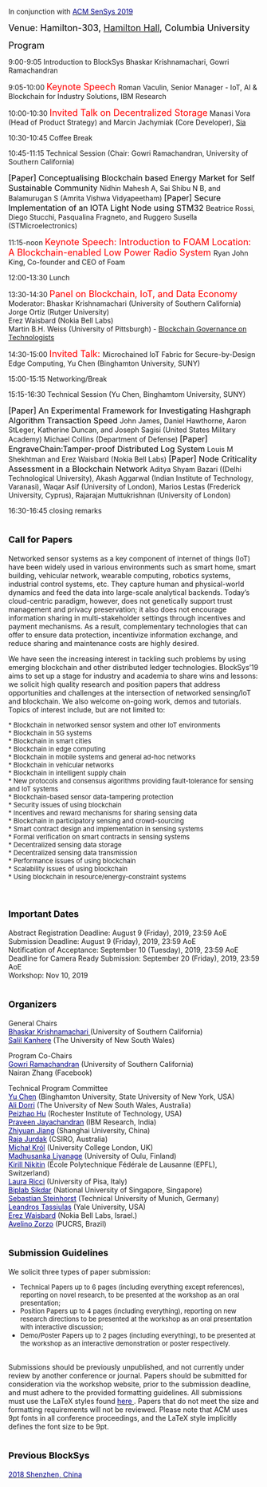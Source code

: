 In conjunction with [<font color="darkblue">ACM SenSys 2019</font>](http://sensys.acm.org/2019/)<br/>

<font color="black" size="4"> Venue: Hamilton-303, <a href="https://www.google.com/maps/place/Hamilton+Hall,+Columbia+University/@40.8067381,-73.9638408,17z/data=!3m1!4b1!4m5!3m4!1s0x89c2f63e70bb34ab:0xd45652ffd4e6c310!8m2!3d40.8067381!4d-73.9616521">Hamilton Hall</a>, Columbia University </font><br/>

<font color="black" size="4"> Program </font>

9:00-9:05 Introduction to BlockSys 
Bhaskar Krishnamachari, Gowri Ramachandran<br/>

9:05-10:00 <font color="red" size="4">Keynote Speech </font> 
Roman Vaculin, Senior Manager - IoT, AI & Blockchain for Industry Solutions, IBM Research<br/>

10:00-10:30 <font color="red" size="4"> Invited Talk on Decentralized Storage</font>
Manasi Vora (Head of Product Strategy) and Marcin Jachymiak (Core Developer), <a href="https://sia.tech/">Sia</a>

10:30-10:45 Coffee Break

10:45-11:15 Technical Session (Chair: Gowri Ramachandran, University of Southern California)

<font color="black" size="3">[Paper] Conceptualising Blockchain based Energy Market for Self Sustainable Community </font>
Nidhin Mahesh A, Sai Shibu N B, and Balamurugan S  (Amrita Vishwa Vidyapeetham)
<font color="black" size="3">[Paper] Secure Implementation of an IOTA Light Node using STM32 </font>
Beatrice Rossi, Diego Stucchi, Pasqualina Fragneto, and Ruggero Susella (STMicroelectronics)

11:15-noon <font color="red" size="4">Keynote Speech: Introduction to FOAM Location: A Blockchain-enabled Low Power Radio System </font> 
Ryan John King, Co-founder and CEO of Foam<br/>

12:00-13:30 Lunch

13:30-14:30 <font color="red" size="4">Panel on Blockchain, IoT, and Data Economy </font> <br/>
Moderator: Bhaskar Krishnamachari (University of Southern California)<br/>
Jorge Ortiz (Rutger University)<br/>
Erez Waisbard (Nokia Bell Labs)<br/>
Martin B.H. Weiss (University of Pittsburgh) - <a href="https://papers.ssrn.com/sol3/papers.cfm?abstract_id=3486373">Blockchain Governance on Technologists</a><br/>

14:30-15:00 <font color="red" size="4">Invited Talk: </font> 
Microchained IoT Fabric for Secure-by-Design Edge Computing, Yu Chen (Binghamton University, SUNY)<br/>
 
15:00-15:15 Networking/Break

15:15-16:30 Technical Session (Yu Chen, Binghamtom University, SUNY)

<font color="black" size="3">[Paper] 
An Experimental Framework for Investigating Hashgraph Algorithm Transaction Speed </font>
John James, Daniel Hawthorne, Aaron StLeger, Katherine Duncan, and Joseph Sagisi (United States Military Academy) Michael Collins (Department of Defense)
<font color="black" size="3">[Paper] EngraveChain:Tamper-proof Distributed Log System </font>
Louis M Shekhtman and  Erez Waisbard (Nokia Bell Labs)
<font color="black" size="3">[Paper] Node Criticality Assessment in a Blockchain Network </font>
Aditya Shyam Bazari ((Delhi Technological University), Akash Aggarwal (Indian Institute of Technology, Varanasi), Waqar Asif (University of London), Marios Lestas (Frederick University, Cyprus), Rajarajan Muttukrishnan (University of London)


16:30-16:45 closing remarks


# <font color="black" size="4"><b> Call for Papers </b></font>

Networked sensor systems as a key component of internet of things (IoT) have been widely used in various environments such as smart home, smart building, vehicular network, wearable computing, robotics systems, industrial control systems, etc. They capture human and physical-world dynamics and feed the data into large-scale analytical backends. Today’s cloud-centric paradigm, however, does not genetically support trust management and privacy preservation; it also does not encourage information sharing in multi-stakeholder settings through incentives and payment mechanisms. As a result, complementary technologies that can offer to ensure data protection, incentivize information exchange, and reduce sharing and maintenance costs are highly desired.

We have seen the increasing interest in tackling such problems by using emerging blockchain and other distributed ledger technologies. BlockSys’19 aims to set up a stage for industry and academia to share wins and lessons: we solicit high quality research and position papers that address opportunities and challenges at the intersection of networked sensing/IoT and blockchain. We also welcome on-going work, demos and tutorials. Topics of interest include, but are not limited to:

  <font size="2.75">
  * Blockchain in networked sensor system and other IoT environments<br/>
  * Blockchain in 5G systems<br/>
  * Blockchain in smart cities<br/>
  * Blockchain in edge computing<br/>
  * Blockchain in mobile systems and general ad-hoc networks<br/>
  * Blockchain in vehicular networks<br/>
  * Blockchain in intelligent supply chain<br/>
  * New protocols and consensus algorithms providing fault-tolerance for sensing and IoT systems<br/>
  * Blockchain-based sensor data-tampering protection<br/>
  * Security issues of using blockchain<br/>
  * Incentives and reward mechanisms for sharing sensing data<br/>
  * Blockchain in participatory sensing and crowd-sourcing<br/>
  * Smart contract design and implementation in sensing systems<br/>
  * Formal verification on smart contracts in sensing systems<br/>
  * Decentralized sensing data storage<br/>
  * Decentralized sensing data transmission<br/>
  * Performance issues of using blockchain<br/>
  * Scalability issues of using blockchain<br/>
  * Using blockchain in resource/energy-constraint systems<br/>
  </font><br/>

# <font color="black" size="4"><b> Important Dates</b> </font>

Abstract Registration Deadline: August 9 (Friday), 2019, 23:59 AoE<br/> 
Submission Deadline: August 9 (Friday), 2019, 23:59 AoE<br/>
Notification of Acceptance: September 10 (Tuesday), 2019, 23:59 AoE<br/>
Deadline for Camera Ready Submission: September 20 (Friday), 2019, 23:59 AoE<br/>
Workshop: Nov 10, 2019<br/>

# <font color="black" size="4"><b> Organizers</b> </font>

General Chairs<br/>
  [<font color="darkblue">Bhaskar Krishnamachari </font>](http://ceng.usc.edu/~bkrishna/) (University of Southern California)<br/>
  [<font color="darkblue">Salil Kanhere</font>](https://salilkanhere.net/) (The University of New South Wales)<br/>

Program Co-Chairs<br/>
  [<font color="darkblue">Gowri Ramachandran</font>](http://cci.usc.edu/index.php/gowri/) (University of Southern California)<br/>
  Nairan Zhang (Facebook)<br/>

Technical Program Committee<br/>
    [<font color="darkblue">Yu Chen</font>](http://harvey.binghamton.edu/~ychen/) (Binghamton University, State University of New York, USA)<br/>
    [<font color="darkblue">Ali Dorri</font>](http://scholar.google.com/citations?user=pxA8dzYAAAAJ&hl=en) (The University of New South Wales, Australia)<br/>
    [<font color="darkblue">Peizhao Hu</font>](https://www.cs.rit.edu/~ph/) (Rochester Institute of Technology, USA)<br/>
    [<font color="darkblue">Praveen Jayachandran</font>](https://researcher.watson.ibm.com/researcher/view.php?person=in-praveen.j) (IBM Research, India)<br/>
    [<font color="darkblue">Zhiyuan Jiang</font>](https://zhiyuan-jiang.github.io/) (Shanghai University, China)<br/>
    [<font color="darkblue">Raja Jurdak</font>](https://people.csiro.au/J/R/Raja-Jurdak) (CSIRO, Australia)<br/>
    [<font color="darkblue">Michał Kr&oacute;l</font>](https://www.ucl.ac.uk/iccs/dr-michal-krol) (University College London, UK)<br/>
    [<font color="darkblue">Madhusanka Liyanage</font>](https://www.oulu.fi/university/researcher/madhusanka-liyanage) (University of Oulu, Finland)<br/>
    [<font color="darkblue">Kirill Nikitin</font>](https://nikirill.com/) (École Polytechnique Fédérale de Lausanne (EPFL), Switzerland)<br/>
    [<font color="darkblue">Laura Ricci</font>](http://pages.di.unipi.it/ricci/) (University of Pisa, Italy)<br/>
    [<font color="darkblue">Biplab Sikdar</font>](https://www.eng.nus.edu.sg/ece/staff/biplab-sikdar/) (National University of Singapore, Singapore)<br/>
    [<font color="darkblue">Sebastian Steinhorst</font>](https://www.professoren.tum.de/en/steinhorst-sebastian/) (Technical University of Munich, Germany)<br/>
    [<font color="darkblue">Leandros Tassiulas</font>](https://seas.yale.edu/faculty-research/faculty-directory/leandros-tassiulas) (Yale University, USA)<br/>
    [<font color="darkblue">Erez Waisbard</font>](https://www.bell-labs.com/usr/erez.waisbard) (Nokia Bell Labs, Israel.)<br/>
    [<font color="darkblue">Avelino Zorzo</font>](https://www.inf.pucrs.br/zorzo/) (PUCRS, Brazil)<br/>

# <font color="black" size="4"><b> Submission Guidelines</b> </font>

We solicit three types of paper submission:
  <font size="2.75">
  * Technical Papers up to 6 pages (including everything except references), reporting on novel research, to be presented at the workshop as an oral presentation; <br/>
  * Position Papers up to 4 pages (including everything), reporting on new research directions to be presented at the workshop as an oral presentation with interactive discussion; <br/>
  * Demo/Poster Papers up to 2 pages (including everything), to be presented at the workshop as an interactive demonstration or poster respectively.<br/>
  </font><br/>

Submissions should be previously unpublished, and not currently under review by another conference or journal. Papers should be submitted for consideration via the workshop website, prior to the submission deadline, and must adhere to the provided formatting guidelines. All submissions must use the LaTeX styles found [<font color="darkblue">here </font>](https://www.acm.org/publications/proceedings-template). Papers that do not meet the size and formatting requirements will not be reviewed. Please note that ACM uses 9pt fonts in all conference proceedings, and the LaTeX style implicitly defines the font size to be 9pt.     

# <font color="black" size="4"><b> Previous BlockSys</b> </font>

[<font color="darkblue">2018 Shenzhen, China</font>](https://sensysblockchain.github.io/2018)<br/>
